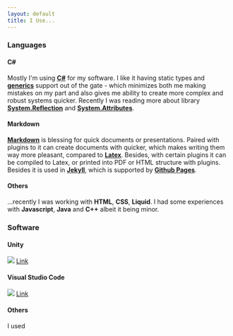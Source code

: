 ```yaml
---
layout: default
title: I Use...
---
```


### Languages
#### C#
Mostly I'm using [**C#**](https://docs.microsoft.com/en-us/dotnet/csharp/tour-of-csharp/) for my software. I like it having static types and [**generics**](https://docs.microsoft.com/en-us/dotnet/csharp/programming-guide/generics/generic-methods) support out of the gate - which minimizes both me making mistakes on my part and also gives me ability to create more complex and robust systems quicker. Recently I was reading more about library [**System.Reflection**](https://docs.microsoft.com/en-us/dotnet/framework/reflection-and-codedom/reflection) and [**System.Attributes**](https://docs.microsoft.com/en-us/dotnet/api/system.attribute?view=net-6.0).

#### Markdown
[**Markdown**](https://www.markdownguide.org/) is blessing for quick documents or presentations. Paired with plugins to it can create documents with quicker, which makes writing them way more pleasant, compared to [**Latex**](https://www.latex-project.org/). Besides, with certain plugins it can be compiled to Latex, or printed into PDF or HTML structure with plugins. Besides it is used in [**Jekyll**](https://jekyllrb.com/), which is supported by [**Github Pages**](https://pages.github.com/).

#### Others
...recently I was working with **HTML**, **CSS**, **Liquid**. I had some experiences with **Javascript**, **Java** and **C++** albeit it being minor.

### Software
#### Unity
![](/assets/images/posts/i-use/tools-unity.PNG)
[Link](https://unity3d.com/get-unity/download)

#### Visual Studio Code
![](/assets/images/posts/i-use/tools-vsc.PNG)
[Link](https://code.visualstudio.com/)


#### Others
I used 

